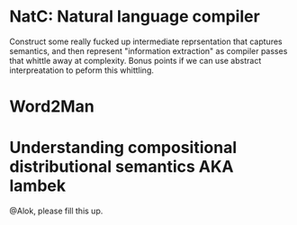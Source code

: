 # NatC: Natural language compiler

Construct some really fucked up intermediate reprsentation that captures
semantics, and then represent "information extraction" as compiler passes that
whittle away at complexity. Bonus points if we can use abstract interpreatation
to peform this whittling.

# Word2Man

# Understanding compositional distributional semantics AKA lambek

@Alok, please fill this up.
